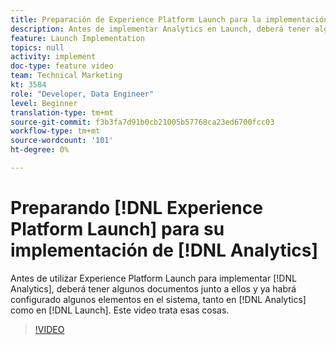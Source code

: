 ```yaml
---
title: Preparación de Experience Platform Launch para la implementación de Analytics
description: Antes de implementar Analytics en Launch, deberá tener algunos documentos junto a ellos y habrá querido configurar algunos elementos en el sistema, tanto en Analytics como en Launch. Este video trata esas cosas.
feature: Launch Implementation
topics: null
activity: implement
doc-type: feature video
team: Technical Marketing
kt: 3584
role: "Developer, Data Engineer"
level: Beginner
translation-type: tm+mt
source-git-commit: f3b3fa7d91b0cb21005b57768ca23ed6700fcc03
workflow-type: tm+mt
source-wordcount: '101'
ht-degree: 0%

---
```



# Preparando [!DNL Experience Platform Launch] para su implementación de [!DNL Analytics]

Antes de utilizar Experience Platform Launch para implementar [!DNL Analytics], deberá tener algunos documentos junto a ellos y ya habrá configurado algunos elementos en el sistema, tanto en [!DNL Analytics] como en [!DNL Launch]. Este video trata esas cosas.

>[!VIDEO](https://video.tv.adobe.com/v/28752/?quality=12)
